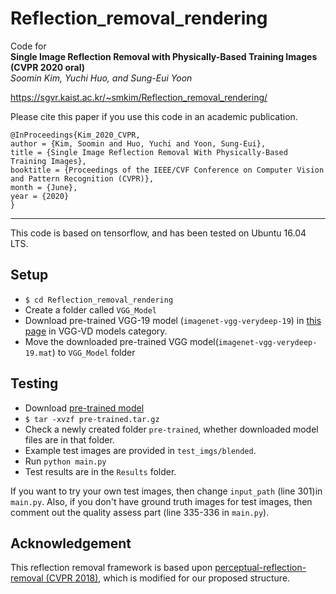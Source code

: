 # Reflection_removal_rendering

Code for   
**Single Image Reflection Removal with Physically-Based Training Images (CVPR 2020 oral)**   
*Soomin Kim, Yuchi Huo, and Sung-Eui Yoon*

<https://sgvr.kaist.ac.kr/~smkim/Reflection_removal_rendering/>


Please cite this paper if you use this code in an academic publication.


```
@InProceedings{Kim_2020_CVPR,
author = {Kim, Soomin and Huo, Yuchi and Yoon, Sung-Eui},
title = {Single Image Reflection Removal With Physically-Based Training Images},
booktitle = {Proceedings of the IEEE/CVF Conference on Computer Vision and Pattern Recognition (CVPR)},
month = {June},
year = {2020}
}
```
------------------------------------------------------------------------------------------
This code is based on tensorflow, and has been tested on Ubuntu 16.04 LTS.   

## Setup
* `$ cd Reflection_removal_rendering`
* Create a folder called `VGG_Model`
* Download pre-trained VGG-19 model (`imagenet-vgg-verydeep-19`) in [this page](https://www.vlfeat.org/matconvnet/pretrained/#downloading-the-pre-trained-models) in VGG-VD models category.  
* Move the downloaded pre-trained VGG model(`imagenet-vgg-verydeep-19.mat`) to `VGG_Model` folder


## Testing
* Download [pre-trained model](https://drive.google.com/file/d/1xah0rAzWA2NzsGRiA6bGb78DjeITC_n8/view?usp=sharing)
* `$ tar -xvzf pre-trained.tar.gz`
* Check a newly created folder `pre-trained`, whether downloaded model files are in that folder.
* Example test images are provided in `test_imgs/blended`.
* Run `python main.py`
* Test results are in the `Results` folder.

If you want to try your own test images, then change `input_path` (line 301)in `main.py`. Also, if you don't have ground truth images for test images, then comment out the quality assess part (line 335-336 in `main.py`).

## Acknowledgement
This reflection removal framework is based upon [perceptual-reflection-removal (CVPR 2018)](https://github.com/ceciliavision/perceptual-reflection-removal), which is modified for our proposed structure. 
